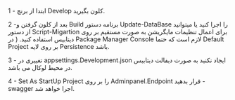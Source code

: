 1 - ابتدا از برنچ Develop کلون بگیرید.

2 -بعد از کلون گرفتن و Build برنامه  دستور Update-DataBase را اجرا کنید یا میتوانید از دستور Script-Migartion برای اعمال تنظیمات مایگریشن به صورت مستقیم بر روی دیتابیس استفاده کنید. ( در Package Manager Console لازم است که حتما Default Project بر روی لایه Persistence باشد.

3 - تغییری در appsettings.Development.json ایجاد نکنید به صورت دیفالت دیتابیس در محیط لوکال می باشد.

4 - Set As StartUp Project را بر روی Adminpanel.Endpoint قرار بدهید - swagger اجرا خواهد شد.

